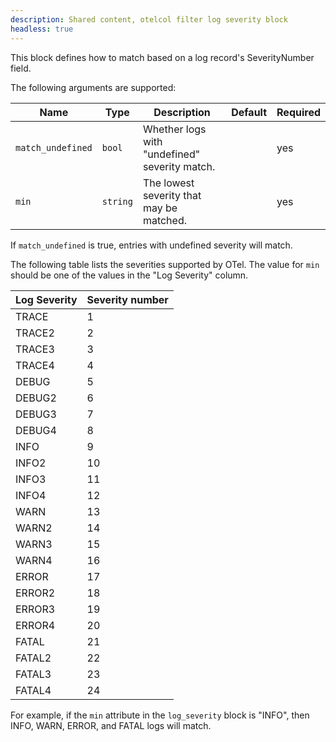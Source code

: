 ```yaml
---
description: Shared content, otelcol filter log severity block
headless: true
---
```


This block defines how to match based on a log record's SeverityNumber field.

The following arguments are supported:

Name              | Type     | Description                                   | Default | Required
------------------|----------|-----------------------------------------------|---------|---------
`match_undefined` | `bool`   | Whether logs with "undefined" severity match. |         | yes
`min`             | `string` | The lowest severity that may be matched.      |         | yes

If `match_undefined` is true, entries with undefined severity will match.

The following table lists the severities supported by OTel.
The value for `min` should be one of the values in the "Log Severity" column.

Log Severity | Severity number
------------ | ---------------
TRACE        | 1
TRACE2       | 2
TRACE3       | 3
TRACE4       | 4
DEBUG        | 5
DEBUG2       | 6
DEBUG3       | 7
DEBUG4       | 8
INFO         | 9
INFO2        | 10
INFO3        | 11
INFO4        | 12
WARN         | 13
WARN2        | 14
WARN3        | 15
WARN4        | 16
ERROR        | 17
ERROR2       | 18
ERROR3       | 19
ERROR4       | 20
FATAL        | 21
FATAL2       | 22
FATAL3       | 23
FATAL4       | 24

For example, if the `min` attribute in the `log_severity` block is "INFO", then INFO, WARN, ERROR, and FATAL logs will match.
